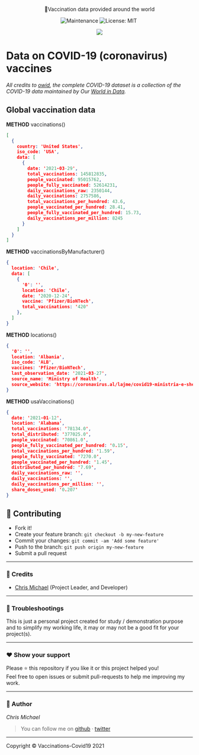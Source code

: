 <p align="center">
    💉Vaccination data provided around the world
</p>

<p align="center">
  <img alt="Maintenance" src="https://img.shields.io/badge/Maintained%3F-yes-green.svg" />          
  <img alt="License: MIT" src="https://img.shields.io/badge/License-MIT-yellow.svg" />
  <img src="https://img.shields.io/badge/COVID19-API-brightgreen.svg" alt="">
  <p align="center">
    <a href="https://nodei.co/npm/vaccinations-covid19/"><img src="https://nodei.co/npm/vaccinations-covid19.png"></a>
  </p>
</p>

# Data on COVID-19 (coronavirus) vaccines
*All credits to [owid](https://github.com/owid/covid-19-data), the complete COVID-19 dataset is a collection of the COVID-19 data maintained by Our [World in Data](https://ourworldindata.org/coronavirus).*

## Global vaccination data


**METHOD** vaccinations()

```json
[
  {
    country: 'United States',
    iso_code: 'USA',
    data: [
      {
        date: '2021-03-29',
        total_vaccinations: 145812835,
        people_vaccinated: 95015762,
        people_fully_vaccinated: 52614231,
        daily_vaccinations_raw: 2350144,
        daily_vaccinations: 2757586,
        total_vaccinations_per_hundred: 43.6,
        people_vaccinated_per_hundred: 28.41,
        people_fully_vaccinated_per_hundred: 15.73,
        daily_vaccinations_per_million: 8245
      }
    ]
  }
]
```

**METHOD** vaccinationsByManufacturer()

```json
{
  location: 'Chile',
  data: [
    {
      '0': '',
      location: 'Chile',
      date: '2020-12-24',
      vaccine: 'Pfizer/BioNTech',
      total_vaccinations: '420'
    },
  ]
}
```

**METHOD** locations()

```json
{
  '0': '',
  location: 'Albania',
  iso_code: 'ALB',
  vaccines: 'Pfizer/BioNTech',
  last_observation_date: '2021-03-27',
  source_name: 'Ministry of Health',
  source_website: 'https://coronavirus.al/lajme/covid19-ministria-e-shendetesise-1827-te-vaksinuar-3070-testime-550-te-sheruar-425-raste-te-reja-dhe-12-humbje-jete-ne-24-oret-e-fundit/'
}
```

**METHOD** usaVaccinations()

```json
{
  date: '2021-01-12',
  location: 'Alabama',
  total_vaccinations: '78134.0',
  total_distributed: '377025.0',
  people_vaccinated: '70861.0',
  people_fully_vaccinated_per_hundred: '0.15',
  total_vaccinations_per_hundred: '1.59',
  people_fully_vaccinated: '7270.0',
  people_vaccinated_per_hundred: '1.45',
  distributed_per_hundred: '7.69',
  daily_vaccinations_raw: '',
  daily_vaccinations: '',
  daily_vaccinations_per_million: '',
  share_doses_used: '0.207'
}
```


## **:handshake: Contributing**

- Fork it!
- Create your feature branch: `git checkout -b my-new-feature`
- Commit your changes: `git commit -am 'Add some feature'`
- Push to the branch: `git push origin my-new-feature`
- Submit a pull request

---

### **:busts_in_silhouette: Credits**

- [Chris Michael](https://github.com/ChrisMichaelPerezSantiago) (Project Leader, and Developer)

---

### **:anger: Troubleshootings**

This is just a personal project created for study / demonstration purpose and to simplify my working life, it may or may
not be a good fit for your project(s).

---

### **:heart: Show your support**

Please :star: this repository if you like it or this project helped you!\
Feel free to open issues or submit pull-requests to help me improving my work.


---


### **:robot: Author**

_*Chris Michael*_

> You can follow me on
[github](https://github.com/ChrisMichaelPerezSantiago)&nbsp;&middot;&nbsp;[twitter](https://twitter.com/Chris5855M)

---

Copyright © Vaccinations-Covid19 2021 
